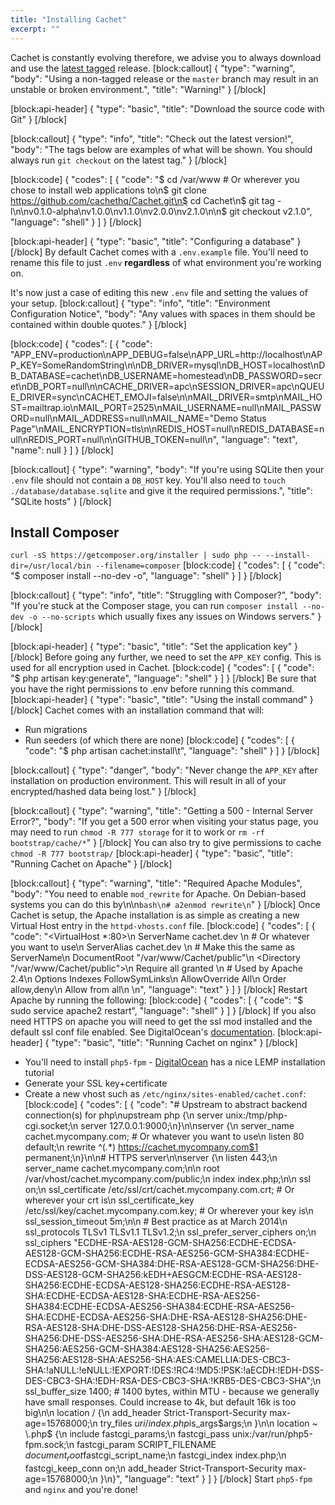 ```yaml
---
title: "Installing Cachet"
excerpt: ""
---
```

Cachet is constantly evolving therefore, we advise you to always download and use the [latest tagged](https://github.com/CachetHQ/Cachet/releases/latest) release.
[block:callout]
{
  "type": "warning",
  "body": "Using a non-tagged release or the `master` branch may result in an unstable or broken environment.",
  "title": "Warning!"
}
[/block]

[block:api-header]
{
  "type": "basic",
  "title": "Download the source code with Git"
}
[/block]

[block:callout]
{
  "type": "info",
  "title": "Check out the latest version!",
  "body": "The tags below are examples of what will be shown. You should always run `git checkout` on the latest tag."
}
[/block]

[block:code]
{
  "codes": [
    {
      "code": "$ cd /var/www # Or wherever you chose to install web applications to\n$ git clone https://github.com/cachethq/Cachet.git\n$ cd Cachet\n$ git tag -l\n\nv0.1.0-alpha\nv1.0.0\nv1.1.0\nv2.0.0\nv2.1.0\n\n$ git checkout v2.1.0",
      "language": "shell"
    }
  ]
}
[/block]

[block:api-header]
{
  "type": "basic",
  "title": "Configuring a database"
}
[/block]
By default Cachet comes with a `.env.example` file. You'll need to rename this file to just `.env` **regardless** of what environment you're working on.

It's now just a case of editing this new `.env` file and setting the values of your setup.
[block:callout]
{
  "type": "info",
  "title": "Environment Configuration Notice",
  "body": "Any values with spaces in them should be contained within double quotes."
}
[/block]

[block:code]
{
  "codes": [
    {
      "code": "APP_ENV=production\nAPP_DEBUG=false\nAPP_URL=http://localhost\nAPP_KEY=SomeRandomString\n\nDB_DRIVER=mysql\nDB_HOST=localhost\nDB_DATABASE=cachet\nDB_USERNAME=homestead\nDB_PASSWORD=secret\nDB_PORT=null\n\nCACHE_DRIVER=apc\nSESSION_DRIVER=apc\nQUEUE_DRIVER=sync\nCACHET_EMOJI=false\n\nMAIL_DRIVER=smtp\nMAIL_HOST=mailtrap.io\nMAIL_PORT=2525\nMAIL_USERNAME=null\nMAIL_PASSWORD=null\nMAIL_ADDRESS=null\nMAIL_NAME=\"Demo Status Page\"\nMAIL_ENCRYPTION=tls\n\nREDIS_HOST=null\nREDIS_DATABASE=null\nREDIS_PORT=null\n\nGITHUB_TOKEN=null\n",
      "language": "text",
      "name": null
    }
  ]
}
[/block]

[block:callout]
{
  "type": "warning",
  "body": "If you're using SQLite then your `.env` file should not contain a `DB_HOST` key. You'll also need to `touch ./database/database.sqlite` and give it the required permissions.",
  "title": "SQLite hosts"
}
[/block]
## Install Composer

`curl -sS https://getcomposer.org/installer | sudo php -- --install-dir=/usr/local/bin --filename=composer`
[block:code]
{
  "codes": [
    {
      "code": "$ composer install --no-dev -o",
      "language": "shell"
    }
  ]
}
[/block]

[block:callout]
{
  "type": "info",
  "title": "Struggling with Composer?",
  "body": "If you're stuck at the Composer stage, you can run `composer install --no-dev -o --no-scripts` which usually fixes any issues on Windows servers."
}
[/block]

[block:api-header]
{
  "type": "basic",
  "title": "Set the application key"
}
[/block]
Before going any further, we need to set the `APP_KEY` config. This is used for all encryption used in Cachet.
[block:code]
{
  "codes": [
    {
      "code": "$ php artisan key:generate",
      "language": "shell"
    }
  ]
}
[/block]
Be sure that you have the right permissions to .env before running this command. 
[block:api-header]
{
  "type": "basic",
  "title": "Using the install command"
}
[/block]
Cachet comes with an installation command that will:

- Run migrations
- Run seeders (of which there are none)
[block:code]
{
  "codes": [
    {
      "code": "$ php artisan cachet:install\t",
      "language": "shell"
    }
  ]
}
[/block]

[block:callout]
{
  "type": "danger",
  "body": "Never change the `APP_KEY` after installation on production environment. This will result in all of your encrypted/hashed data being lost."
}
[/block]

[block:callout]
{
  "type": "warning",
  "title": "Getting a 500 - Internal Server Error?",
  "body": "If you get a 500 error when visiting your status page, you may need to run `chmod -R 777 storage` for it to work or `rm -rf bootstrap/cache/*`"
}
[/block]
You can also try to give permissions to cache `chmod -R 777 bootstrap/`
[block:api-header]
{
  "type": "basic",
  "title": "Running Cachet on Apache"
}
[/block]

[block:callout]
{
  "type": "warning",
  "title": "Required Apache Modules",
  "body": "You need to enable `mod_rewrite` for Apache. On Debian-based systems you can do this by\n\n```bash\n# a2enmod rewrite\n```"
}
[/block]
Once Cachet is setup, the Apache installation is as simple as creating a new Virtual Host entry in the `httpd-vhosts.conf` file.
[block:code]
{
  "codes": [
    {
      "code": "<VirtualHost *:80>\n    ServerName cachet.dev \n    # Or whatever you want to use\n    ServerAlias cachet.dev \n    # Make this the same as ServerName\n    DocumentRoot \"/var/www/Cachet/public\"\n    <Directory \"/var/www/Cachet/public\">\n        Require all granted \n        # Used by Apache 2.4\n        Options Indexes FollowSymLinks\n        AllowOverride All\n        Order allow,deny\n        Allow from all\n    </Directory>\n</VirtualHost>",
      "language": "text"
    }
  ]
}
[/block]
Restart Apache by running the following:
[block:code]
{
  "codes": [
    {
      "code": "$ sudo service apache2 restart",
      "language": "shell"
    }
  ]
}
[/block]
If you also need HTTPS on apache you will need to get the ssl mod installed and the default ssl conf file enabled.  See  DigitalOcean's [documentation](https://www.digitalocean.com/community/tutorials/how-to-create-a-ssl-certificate-on-apache-for-ubuntu-14-04). 
[block:api-header]
{
  "type": "basic",
  "title": "Running Cachet on nginx"
}
[/block]
- You'll need to install `php5-fpm` - [DigitalOcean](https://www.digitalocean.com/community/tutorials/how-to-install-linux-nginx-mysql-php-lemp-stack-on-ubuntu-12-04) has a nice LEMP installation tutorial
- Generate your SSL key+certificate
- Create a new vhost such as `/etc/nginx/sites-enabled/cachet.conf`:
[block:code]
{
  "codes": [
    {
      "code": "# Upstream to abstract backend connection(s) for php\nupstream php {\n    server unix:/tmp/php-cgi.socket;\n    server 127.0.0.1:9000;\n}\n\nserver {\n    server_name  cachet.mycompany.com; # Or whatever you want to use\n    listen 80 default;\n    rewrite ^(.*) https://cachet.mycompany.com$1 permanent;\n}\n\n# HTTPS server\n\nserver {\n    listen 443;\n    server_name cachet.mycompany.com;\n\n    root /var/vhost/cachet.mycompany.com/public;\n    index index.php;\n\n    ssl on;\n    ssl_certificate /etc/ssl/crt/cachet.mycompany.com.crt; # Or wherever your crt is\n    ssl_certificate_key /etc/ssl/key/cachet.mycompany.com.key; # Or wherever your key is\n    ssl_session_timeout 5m;\n\n    # Best practice as at March 2014\n    ssl_protocols TLSv1 TLSv1.1 TLSv1.2;\n    ssl_prefer_server_ciphers on;\n    ssl_ciphers \"ECDHE-RSA-AES128-GCM-SHA256:ECDHE-ECDSA-AES128-GCM-SHA256:ECDHE-RSA-AES256-GCM-SHA384:ECDHE-ECDSA-AES256-GCM-SHA384:DHE-RSA-AES128-GCM-SHA256:DHE-DSS-AES128-GCM-SHA256:kEDH+AESGCM:ECDHE-RSA-AES128-SHA256:ECDHE-ECDSA-AES128-SHA256:ECDHE-RSA-AES128-SHA:ECDHE-ECDSA-AES128-SHA:ECDHE-RSA-AES256-SHA384:ECDHE-ECDSA-AES256-SHA384:ECDHE-RSA-AES256-SHA:ECDHE-ECDSA-AES256-SHA:DHE-RSA-AES128-SHA256:DHE-RSA-AES128-SHA:DHE-DSS-AES128-SHA256:DHE-RSA-AES256-SHA256:DHE-DSS-AES256-SHA:DHE-RSA-AES256-SHA:AES128-GCM-SHA256:AES256-GCM-SHA384:AES128-SHA256:AES256-SHA256:AES128-SHA:AES256-SHA:AES:CAMELLIA:DES-CBC3-SHA:!aNULL:!eNULL:!EXPORT:!DES:!RC4:!MD5:!PSK:!aECDH:!EDH-DSS-DES-CBC3-SHA:!EDH-RSA-DES-CBC3-SHA:!KRB5-DES-CBC3-SHA\";\n    ssl_buffer_size 1400; # 1400 bytes, within MTU - because we generally have small responses. Could increase to 4k, but default 16k is too big\n\n    location / {\n        add_header Strict-Transport-Security max-age=15768000;\n        try_files $uri /index.php$is_args$args;\n    }\n\n    location ~ \\.php$ {\n                include fastcgi_params;\n                fastcgi_pass unix:/var/run/php5-fpm.sock;\n                fastcgi_param SCRIPT_FILENAME $document_root$fastcgi_script_name;\n                fastcgi_index index.php;\n                fastcgi_keep_conn on;\n                add_header Strict-Transport-Security max-age=15768000;\n    }\n}",
      "language": "text"
    }
  ]
}
[/block]
Start `php5-fpm` and `nginx` and you're done!
